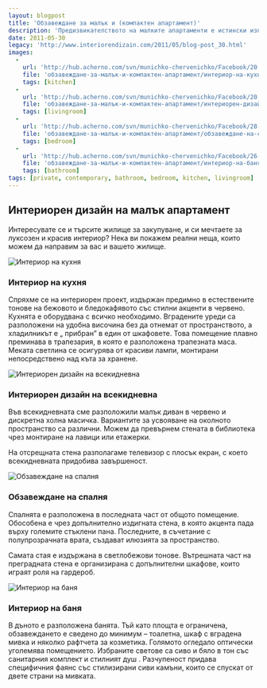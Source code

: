 ```yaml
---
layout: blogpost
title: 'Обзавеждане за малък и (компактен апартамент)'
description: 'Предизвикателството на малките апартаменти е истински изпит за дизайнерските умения. Голямата трудност произлиза от факта, че на сравнително ограничена площ искаме да разположим с всекидневна, спалня, кухня и трапезария, без помещенията да изглеждат ограничени и нефункционални.'
date: 2011-05-30
legacy: 'http://www.interiorendizain.com/2011/05/blog-post_30.html'
images:
  -
    url: 'http://hub.acherno.com/svn/munichko-chervenichko/Facebook/20.2-h_f.bmp'
    file: 'обзавеждане-за-малък-и-компактен-апартамент/интериор-на-кухня.jpg'
    tags: [kitchen]
  -
    url: 'http://hub.acherno.com/svn/munichko-chervenichko/Facebook/20.1-h.bmp'
    file: 'обзавеждане-за-малък-и-компактен-апартамент/интериорен-дизайн-на-всекидневна.jpg'
    tags: [livingroom]
  -
    url: 'http://hub.acherno.com/svn/munichko-chervenichko/Facebook/28-s.bmp'
    file: 'обзавеждане-за-малък-и-компактен-апартамент/обзавеждане-на-спалня.jpg'
    tags: [bedroom]
  -
    url: 'http://hub.acherno.com/svn/munichko-chervenichko/Facebook/26-b.bmp'
    file: 'обзавеждане-за-малък-и-компактен-апартамент/интериор-на-баня.jpg'
    tags: [bathroom]
tags: [private, contemporary, bathroom, bedroom, kitchen, livingroom]
---
```

## **Интериорен дизайн** на малък апартамент
Интересувате се и търсите жилище за закупуване, и си мечтаете за луксозен и красив интериор? Нека ви покажем реални неща, които можем да направим за вас и вашето жилище.

![Интериор на кухня](обзавеждане-за-малък-и-компактен-апартамент/интериор-на-кухня.jpg)
### Интериор на **кухня**

Спряхме се на интериорен проект, издържан предимно в естествените тонове на бежовото и бледокафявото със стилни акценти в червено. Кухнята е оборудвана с всичко необходимо. Вградените уреди са разположени на удобна височина без да отнемат от пространството, а хладилникът е „ прибран” в един от шкафовете. Това помещение плавно преминава в трапезария, в която е разположена трапезната маса. Меката светлина се осигурява от красиви лампи, монтирани непосредствено над къта за хранене.

![Интериорен дизайн на всекидневна](обзавеждане-за-малък-и-компактен-апартамент/интериорен-дизайн-на-всекидневна.jpg)
### Интериорен дизайн на **всекидневна**

Във всекидневната сме разположили малък диван в червено и дискретна холна масичка. Вариантите за усвояване на околното пространство са различни. Можем  да превърнем стената в библиотека  чрез монтиране на лавици или етажерки.

На отсрещната стена разполагаме телевизор с плосък екран, с което всекидневната придобива завършеност.

![Обзавеждане на спалня](обзавеждане-за-малък-и-компактен-апартамент/обзавеждане-на-спалня.jpg)
### Обзавеждане на **спалня**

Спалнята е разположена в последната част от общото помещение. Обособена е чрез допълнително издигната стена, в която акцента пада върху големите стъклени пана. Последните, в съчетание с полупрозрачната врата, създават илюзията за пространство.

Самата стая е издържана в светлобежови тонове. Вътрешната част на преградната стена е организирана с допълнителни шкафове, които играят роля на гардероб. 

![Интериор на баня](обзавеждане-за-малък-и-компактен-апартамент/интериор-на-баня.jpg)
### Интериор на **баня**

В дъното е разположена банята. Тъй като площта е ограничена, обзавеждането е сведено до минимум – тоалетна, шкаф с вградена мивка и няколко рафтчета за козметика. Голямото огледало оптически уголемява помещението. Избраните светове са сиво и бяло в тон със санитарния комплект и стилният душ . Разчупеност придава специфичния фаянс със стилизирани сиви камъни, които се спускат от двете страни на мивката.